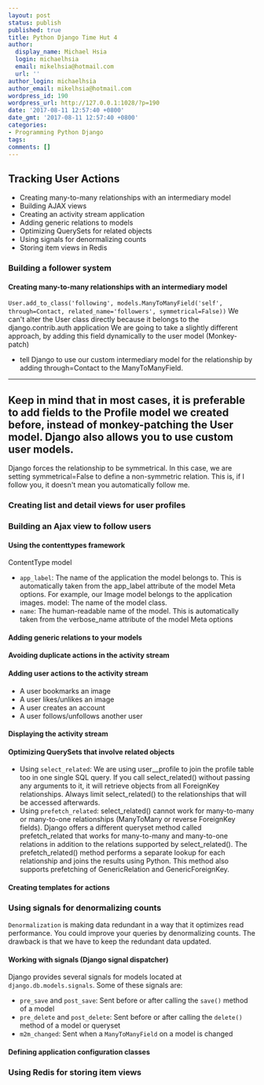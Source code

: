 ```yaml
---
layout: post
status: publish
published: true
title: Python Django Time Hut 4
author:
  display_name: Michael Hsia
  login: michaelhsia
  email: mikelhsia@hotmail.com
  url: ''
author_login: michaelhsia
author_email: mikelhsia@hotmail.com
wordpress_id: 190
wordpress_url: http://127.0.0.1:1028/?p=190
date: '2017-08-11 12:57:40 +0800'
date_gmt: '2017-08-11 12:57:40 +0800'
categories:
- Programming Python Django
tags:
comments: []
---
```


<!--More-->
## Tracking User Actions
- Creating many-to-many relationships with an intermediary model
- Building AJAX views
- Creating an activity stream application
- Adding generic relations to models
- Optimizing QuerySets for related objects
- Using signals for denormalizing counts
- Storing item views in Redis

### Building a follower system
#### Creating many-to-many relationships with an intermediary model
`User.add_to_class('following', models.ManyToManyField('self', through=Contact, related_name='followers', symmetrical=False))`
We can't alter the User class directly because it belongs to the django.contrib.auth application
We are going to take a slightly different approach, by adding this field dynamically to the user model (Monkey-patch)
- tell Django to use our custom intermediary model for the relationship by adding through=Contact to the ManyToManyField.
------------------------------
Keep in mind that in most cases, it is preferable to add fields to the Profile model we created before, instead of monkey-patching the User model. Django also allows you to use custom user models.
------------------------------
Django forces the relationship to be symmetrical. In this case, we are setting symmetrical=False to define a non-symmetric relation. This is, if I follow you, it doesn't mean you automatically follow me.

### Creating list and detail views for user profiles
### Building an Ajax view to follow users
#### Using the contenttypes framework
ContentType model
- `app_label`: The name of the application the model belongs to. This is automatically taken from the app_label attribute of the model Meta options. For example, our Image model belongs to the application images.
model: The name of the model class.
- `name`: The human-readable name of the model. This is automatically taken from the verbose_name attribute of the model Meta options

#### Adding generic relations to your models
#### Avoiding duplicate actions in the activity stream
#### Adding user actions to the activity stream
- A user bookmarks an image
- A user likes/unlikes an image
- A user creates an account
- A user follows/unfollows another user
#### Displaying the activity stream
#### Optimizing QuerySets that involve related objects
- Using `select_related`: We are using user__profile to join the profile table too in one single SQL query. If you call select_related() without passing any arguments to it, it will retrieve objects from all ForeignKey relationships. Always limit select_related() to the relationships that will be accessed afterwards.
- Using `prefetch_related`: select_related() cannot work for many-to-many or many-to-one relationships (ManyToMany or reverse ForeignKey fields). Django offers a different queryset method called prefetch_related that works for many-to-many and many-to-one relations in addition to the relations supported by select_related(). The prefetch_related() method performs a separate lookup for each relationship and joins the results using Python. This method also supports prefetching of GenericRelation and GenericForeignKey.
#### Creating templates for actions

### Using signals for denormalizing counts
`Denormalization` is making data redundant in a way that it optimizes read performance. You could improve your queries by denormalizing counts. The drawback is that we have to keep the redundant data updated.
#### Working with signals (Django signal dispatcher)
Django provides several signals for models located at `django.db.models.signals`. Some of these signals are:
- `pre_save` and `post_save`: Sent before or after calling the `save()` method of a model
- `pre_delete` and `post_delete`: Sent before or after calling the `delete()` method of a model or queryset
- `m2m_changed`: Sent when a `ManyToManyField` on a model is changed

#### Defining application configuration classes

### Using Redis for storing item views
